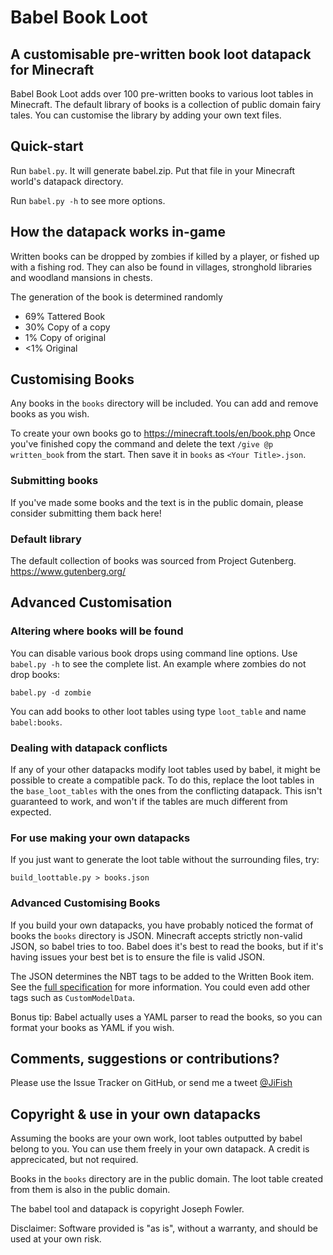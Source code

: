 # Babel Book Loot
## A customisable pre-written book loot datapack for Minecraft

Babel Book Loot adds over 100 pre-written books to various loot tables in Minecraft. The default library of books is a collection of public domain fairy tales. You can customise the library by adding your own text files.

## Quick-start
Run `babel.py`. It will generate babel.zip. Put that file in your Minecraft world's datapack directory.

Run `babel.py -h` to see more options.

## How the datapack works in-game
Written books can be dropped by zombies if killed by a player, or fished up with a fishing rod. They can also be found in villages, stronghold libraries and woodland mansions in chests.

The generation of the book is determined randomly
- 69% Tattered Book
- 30% Copy of a copy
- 1% Copy of original
- <1% Original

## Customising Books
Any books in the `books` directory will be included. You can add and remove books as you wish.

To create your own books go to https://minecraft.tools/en/book.php Once you've finished copy the command and delete the text `/give @p written_book` from the start. Then save it in `books` as `<Your Title>.json`.

### Submitting books
If you've made some books and the text is in the public domain, please consider submitting them back here!

### Default library
The default collection of books was sourced from Project Gutenberg. https://www.gutenberg.org/

## Advanced Customisation
### Altering where books will be found
You can disable various book drops using command line options. Use `babel.py -h` to see the complete list. An example where zombies do not drop books:
```
babel.py -d zombie
````

You can add books to other loot tables using type `loot_table` and name `babel:books`.

### Dealing with datapack conflicts
If any of your other datapacks modify loot tables used by babel, it might be possible to create a compatible pack. To do this, replace the loot tables in the `base_loot_tables` with the ones from the conflicting datapack. This isn't guaranteed to work, and won't if the tables are much different from expected.

### For use making your own datapacks
If you just want to generate the loot table without the surrounding files, try:
```
build_loottable.py > books.json
```

### Advanced Customising Books
If you build your own datapacks, you have probably noticed the format of books the `books` directory is JSON. Minecraft accepts strictly non-valid JSON, so babel tries to too. Babel does it's best to read the books, but if it's having issues your best bet is to ensure the file is valid JSON.

The JSON determines the NBT tags to be added to the Written Book item. See the [full specification](https://minecraft.fandom.com/wiki/Player.dat_format#Written_Books) for more information. You could even add other tags such as `CustomModelData`.

Bonus tip: Babel actually uses a YAML parser to read the books, so you can format your books as YAML if you wish.

## Comments, suggestions or contributions?
Please use the Issue Tracker on GitHub, or send me a tweet [@JiFish](https://twitter.com/intent/tweet?text=.@JiFish)

## Copyright & use in your own datapacks
Assuming the books are your own work, loot tables outputted by babel belong to you. You can use them freely in your own datapack. A credit is apprecicated, but not required.

Books in the `books` directory are in the public domain. The loot table created from them is also in the public domain.

The babel tool and datapack is copyright Joseph Fowler.

Disclaimer: Software provided is "as is", without a warranty, and should be used at your own risk.
